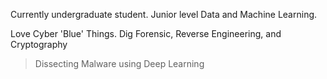 Currently undergraduate student. Junior level Data and Machine Learning.

Love Cyber 'Blue' Things. Dig Forensic, Reverse Engineering, and Cryptography

> Dissecting Malware using Deep Learning



<!---
LyanDoo/LyanDoo is a ✨ special ✨ repository because its `README.md` (this file) appears on your GitHub profile.
You can click the Preview link to take a look at your changes.
--->
